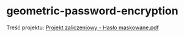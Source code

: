 # geometric-password-encryption

Treść projektu:
[Projekt zaliczeniowy - Hasło maskowane.pdf](https://github.com/karolinalewicka/geometric-password-encryption/files/8562425/Projekt.zaliczeniowy.-.Haslo.maskowane.pdf)
